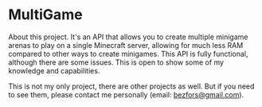 # MultiGame

About this project. It's an API that allows you to create multiple minigame arenas to play on a single Minecraft server, allowing for much less RAM compared to other ways to create minigames. This API is fully functional, although there are some issues. This is open to show some of my knowledge and capabilities.

This is not my only project, there are other projects as well. But if you need to see them, please contact me personally (email: bezfors@gmail.com).
